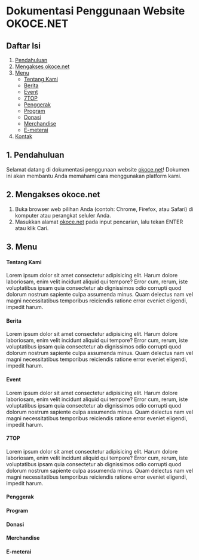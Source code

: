 # Dokumentasi Penggunaan Website OKOCE.NET

## Daftar Isi

1. [Pendahuluan](#pendahuluan)
2. [Mengakses okoce.net](#mengakses-okoce)
3. [Menu](#menu-okoce)
   - [Tentang Kami](#tentang-kami-okoce)
   - [Berita](#berita-okoce)
   - [Event](#event-okoce)
   - [7TOP](#7-top-okoce)
   - [Penggerak](#penggerak-okoce)
   - [Program](#program-okoce)
   - [Donasi](#donasi-okoce)
   - [Merchandise](#merchandise-okoce)
   - [E-meterai](#e-meterai-okoce)
4. [Kontak](#kontak-okoce)

<a id="pendahuluan"></a>

## 1. Pendahuluan

Selamat datang di dokumentasi penggunaan website [okoce.net](okoce.net)! Dokumen ini akan membantu Anda memahami cara menggunakan platform kami.

<a id="mengakses-okoce"></a>

## 2. Mengakses okoce.net

1. Buka browser web pilihan Anda (contoh: Chrome, Firefox, atau Safari) di komputer atau perangkat seluler Anda.
2. Masukkan alamat [okoce.net](okoce.net) pada input pencarian, lalu tekan ENTER atau klik Cari.

<a id="menu-okoce"></a>

## 3. Menu

<a id="tentang-kami-okoce"></a>

#### Tentang Kami

Lorem ipsum dolor sit amet consectetur adipisicing elit. Harum dolore laboriosam, enim velit incidunt aliquid qui tempore? Error cum, rerum, iste voluptatibus ipsam quia consectetur ab dignissimos odio corrupti quod dolorum nostrum sapiente culpa assumenda minus. Quam delectus nam vel magni necessitatibus temporibus reiciendis ratione error eveniet eligendi, impedit harum.

<a id="berita-okoce"></a>

#### Berita

Lorem ipsum dolor sit amet consectetur adipisicing elit. Harum dolore laboriosam, enim velit incidunt aliquid qui tempore? Error cum, rerum, iste voluptatibus ipsam quia consectetur ab dignissimos odio corrupti quod dolorum nostrum sapiente culpa assumenda minus. Quam delectus nam vel magni necessitatibus temporibus reiciendis ratione error eveniet eligendi, impedit harum.

<a id="event-okoce"></a>

#### Event

Lorem ipsum dolor sit amet consectetur adipisicing elit. Harum dolore laboriosam, enim velit incidunt aliquid qui tempore? Error cum, rerum, iste voluptatibus ipsam quia consectetur ab dignissimos odio corrupti quod dolorum nostrum sapiente culpa assumenda minus. Quam delectus nam vel magni necessitatibus temporibus reiciendis ratione error eveniet eligendi, impedit harum.

<a id="7-top-okoce"></a>

#### 7TOP

Lorem ipsum dolor sit amet consectetur adipisicing elit. Harum dolore laboriosam, enim velit incidunt aliquid qui tempore? Error cum, rerum, iste voluptatibus ipsam quia consectetur ab dignissimos odio corrupti quod dolorum nostrum sapiente culpa assumenda minus. Quam delectus nam vel magni necessitatibus temporibus reiciendis ratione error eveniet eligendi, impedit harum.

<a id="penggerak-okoce"></a>

#### Penggerak

<a id="program-okoce"></a>

#### Program

<a id="donasi-okoce"></a>

#### Donasi

<a id="merchandise-okoce"></a>

#### Merchandise

<a id="e-meterai-okoce"></a>

#### E-meterai